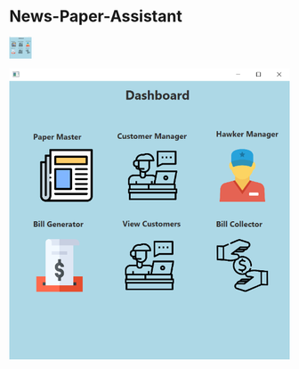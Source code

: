 # News-Paper-Assistant
<img src="https://github.com/Aarush2k1/News-Paper-Assistant/blob/master/dash.png?raw=true" width="40" height="40" />

![alt text](https://github.com/Aarush2k1/News-Paper-Assistant/blob/master/dash.png?raw=true)
